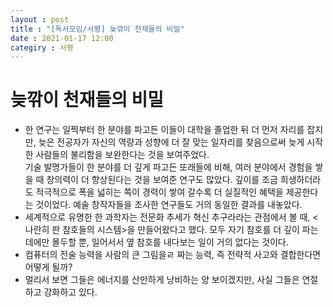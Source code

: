 ```yaml
---
layout : post
title : "[독서모임/서평] 늦깎이 천재들의 비밀"
date : 2021-01-17 12:00
categiry : 서평
---
```


# 늦깎이 천재들의 비밀

- 한 연구는 일찍부터 한 분야를 파고든 이들이 대학을 졸업한 뒤 더 먼저 자리를 잡지만, 늦은 전공자가 자신의 역량과 성향에 더 잘 맞는 일자리를 찾음으로써 늦게 시작한 사람들의 불리함을 보완한다는 것을 보여주었다. <br/>
기술 발명가들이 한 분야를 더 깊게 파고든 또래들에 비해, 여러 분야에서 경험을 쌓을 때 창의력이 더 향상된다는 것을 보여준 연구도 많았다. 깊이를 조금 희생하더라도 적극적으로 폭을 넓히는 쪽이 경력이 쌓여 갈수록 더 실질적인 혜택을 제공한다는 것이었다. 예술 창작자들을 조사한 연구들도 거의 동일한 결과를 내놓았다. 
- 세계적으로 유명한 한 과학자는 전문화 추세가 혁신 추구라라는 관점에서 볼 때, <나란히 판 참호들의 시스템>을 만들어왔다고 했다. 모두 자기 참호를 더 깊이 파는 데에만 몰두할 뿐, 일어서서 옆 참호를 내다보는 일이 거의 없다는 것이다.
- 컴퓨터의 전술 능력을 사람의 큰 그림을ㄹ 짜는 능력, 즉 전략적 사고와 결합한다면 어떻게 될까?
- 멀리서 보면 그들은 에너지를 산만하게 낭비하는 양 보이겠지만, 사실 그들은 연절하고 강화하고 있다. 